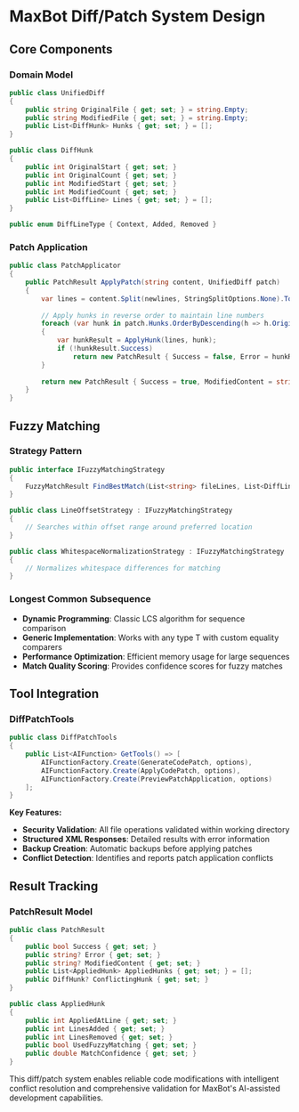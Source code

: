 # MaxBot Diff/Patch System Design

## Core Components

### Domain Model
```csharp
public class UnifiedDiff
{
    public string OriginalFile { get; set; } = string.Empty;
    public string ModifiedFile { get; set; } = string.Empty;
    public List<DiffHunk> Hunks { get; set; } = [];
}

public class DiffHunk
{
    public int OriginalStart { get; set; }
    public int OriginalCount { get; set; }
    public int ModifiedStart { get; set; }
    public int ModifiedCount { get; set; }
    public List<DiffLine> Lines { get; set; } = [];
}

public enum DiffLineType { Context, Added, Removed }
```

### Patch Application
```csharp
public class PatchApplicator
{
    public PatchResult ApplyPatch(string content, UnifiedDiff patch)
    {
        var lines = content.Split(newlines, StringSplitOptions.None).ToList();
        
        // Apply hunks in reverse order to maintain line numbers
        foreach (var hunk in patch.Hunks.OrderByDescending(h => h.OriginalStart))
        {
            var hunkResult = ApplyHunk(lines, hunk);
            if (!hunkResult.Success)
                return new PatchResult { Success = false, Error = hunkResult.Error };
        }
        
        return new PatchResult { Success = true, ModifiedContent = string.Join(Environment.NewLine, lines) };
    }
}
```

## Fuzzy Matching

### Strategy Pattern
```csharp
public interface IFuzzyMatchingStrategy
{
    FuzzyMatchResult FindBestMatch(List<string> fileLines, List<DiffLine> hunkLines, int preferredLocation);
}

public class LineOffsetStrategy : IFuzzyMatchingStrategy
{
    // Searches within offset range around preferred location
}

public class WhitespaceNormalizationStrategy : IFuzzyMatchingStrategy
{
    // Normalizes whitespace differences for matching
}
```

### Longest Common Subsequence
- **Dynamic Programming**: Classic LCS algorithm for sequence comparison
- **Generic Implementation**: Works with any type T with custom equality comparers
- **Performance Optimization**: Efficient memory usage for large sequences
- **Match Quality Scoring**: Provides confidence scores for fuzzy matches

## Tool Integration

### DiffPatchTools
```csharp
public class DiffPatchTools
{
    public List<AIFunction> GetTools() => [
        AIFunctionFactory.Create(GenerateCodePatch, options),
        AIFunctionFactory.Create(ApplyCodePatch, options),
        AIFunctionFactory.Create(PreviewPatchApplication, options)
    ];
}
```

**Key Features:**
- **Security Validation**: All file operations validated within working directory
- **Structured XML Responses**: Detailed results with error information
- **Backup Creation**: Automatic backups before applying patches
- **Conflict Detection**: Identifies and reports patch application conflicts

## Result Tracking

### PatchResult Model
```csharp
public class PatchResult
{
    public bool Success { get; set; }
    public string? Error { get; set; }
    public string? ModifiedContent { get; set; }
    public List<AppliedHunk> AppliedHunks { get; set; } = [];
    public DiffHunk? ConflictingHunk { get; set; }
}

public class AppliedHunk
{
    public int AppliedAtLine { get; set; }
    public int LinesAdded { get; set; }
    public int LinesRemoved { get; set; }
    public bool UsedFuzzyMatching { get; set; }
    public double MatchConfidence { get; set; }
}
```

This diff/patch system enables reliable code modifications with intelligent conflict resolution and comprehensive validation for MaxBot's AI-assisted development capabilities.
